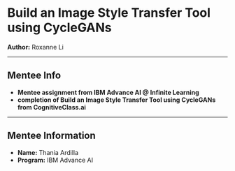 # Build an Image Style Transfer Tool using CycleGANs 

**Author:** Roxanne Li

---

## Mentee Info

- **Mentee assignment from IBM Advance AI @ Infinite Learning**
- **completion of Build an Image Style Transfer Tool using CycleGANs from CognitiveClass.ai**
  
---

## Mentee Information

- **Name:** Thania Ardilla
- **Program:** IBM Advance AI
